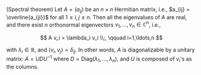 (Spectral theorem) Let $A=(a_{ij})$ be an $n\times n$ Hermitian matrix, i.e., $a_{ij} = \overline{a_{ji}}$ for all $1 \leq i, j \leq n$. Then all the eigenvalues of $A$ are real, and there exist $n$ orthonormal eigenvectors $v_1, \ldots, v_n \in \mathbb{C}^n$, i.e.,

$$
A v_i = \lambda_i v_i \\;, \qquad i=1,\ldots,n
$$

with $\lambda_i \in \mathbb{R}$, and $\langle v_i, v_j \rangle = \delta_{ij}$. In other words, $A$ is diagonalizable by a unitary matrix: $A = UDU^{-1}$ where $D=\text{Diag}(\lambda_1, \ldots, \lambda_n)$, and $U$ is composed of $v_i$'s as the columns.
